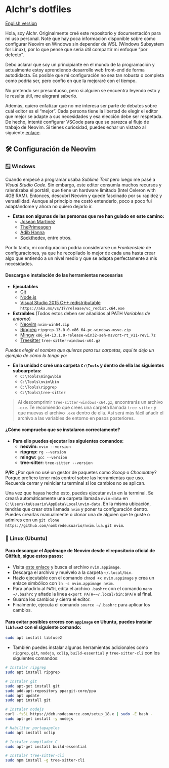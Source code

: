 # Alchr's dotfiles

[English version](./README.md)

Hola, soy Alchr. Originalmente creé este repositorio y documentación para mi uso personal. Noté que hay poca información disponible sobre cómo configurar Neovim en Windows sin depender de WSL (Windows Subsystem for Linux), por lo que pensé que sería útil compartir mi enfoque “por defecto”.

Debo aclarar que soy un principiante en el mundo de la programación y actualmente estoy aprendiendo desarrollo web front-end de forma autodidacta. Es posible que mi configuración no sea tan robusta o completa como podría ser, pero confío en que la mejoraré con el tiempo.

No pretendo ser presuntuoso, pero si alguien se encuentra leyendo esto y le resulta útil, me alegrará saberlo.

Además, quiero enfatizar que no me interesa ser parte de debates sobre cuál editor es el “mejor”. Cada persona tiene la libertad de elegir el editor que mejor se adapte a sus necesidades y esa elección debe ser respetada. De hecho, intenté configurar VSCode para que se parezca al flujo de trabajo de Neovim. Si tienes curiosidad, puedes echar un vistazo al siguiente [enlace](https://github.com/alchrdev/vscode_keybindings).

## 🛠️ Configuración de Neovim

### 🪟 Windows

Cuando empecé a programar usaba *Sublime Text* pero luego me pasé a *Visual Studio Code*. Sin embargo, este editor consumía muchos recursos y ralentizaba el portátil, que tiene un hardware limitado (Intel Celeron with 4GB RAM). Entonces, descubrí Neovim y quedé fascinado por su rapidez y versatilidad. Aunque al principio me costó entenderlo, poco a poco fui adaptándome y ahora no quiero dejarlo ir.

- **Estas son algunas de las personas que me han guiado en este camino:**
  - [Josean Martinez](https://www.youtube.com/@joseanmartinez)
  - [ThePrimeagen](https://www.youtube.com/@ThePrimeagen)
  - [Adib Hanna](https://www.youtube.com/@adibhanna)
  - [Sockthedev](https://www.youtube.com/@sockthedev4904), entre otros.

Por lo tanto, mi configuración podría considerarse un *Frankenstein*  de configuraciones, ya que he recopilado lo mejor de cada una hasta crear algo que entiendo a un nivel medio y que se adapta perfectamente a mis necesidades.

#### Descarga e instalación de las herramientas necesarias

- **Ejecutables**
  - [Git](https://git-scm.com/downloads)
  - [Node.js](https://nodejs.org/en)
  - [Visual Studio 2015 C++ redistributable](https://learn.microsoft.com/en-US/cpp/windows/latest-supported-vc-redist?view=msvc-170) `https://aka.ms/vs/17/release/vc_redist.x64.exe`
- **Extraíbles** (Todos estos deben ser añadidos al PATH _Variables de entorno_)
  - [Neovim](https://github.com/neovim/neovim/releases/tag/stable) `nvim-win64.zip`
  - [Ripgrep](https://github.com/BurntSushi/ripgrep/releases/tag/13.0.0) `ripgrep-13.0.0-x86_64-pc-windows-msvc.zip`
  - [Mingw](https://github.com/niXman/mingw-builds-binaries/releases/tag/13.1.0-rt_v11-rev1) `x86_64-13.1.0-release-win32-seh-msvcrt-rt_v11-rev1.7z`
  - [Treesitter](https://github.com/tree-sitter/tree-sitter/releases/tag/v0.20.8) `tree-sitter-windows-x64.gz`

*Puedes elegir el nombre que quieras para tus carpetas, aquí te dejo un ejemplo de cómo lo tengo yo:*

- **En la unidad `C` creé una carpeta `C:\Tools` y dentro de ella las siguientes subcarpetas:**
  - `C:\Tools\mingw\bin`
  - `C:\Tools\nvim\bin`
  - `C:\Tools\ripgrep`
  - `C:\Tools\tree-sitter`

> Al descomprimir `tree-sitter-windows-x64.gz`, encontrarás un archivo `.exe`. Te recomiendo que crees una carpeta llamada `tree-sitter` y que muevas el archivo `.exe` dentro de ella. Así será más fácil añadir el archivo a las variables de entorno en pasos posteriores.

#### ¿Cómo compruebo que se instalaron correctamente?

- **Para ello puedes ejecutar los siguientes comandos:**
  - **neovim:** `nvim --version`
  - **ripgrep:** `rg --version`
  - **mingw:** `gcc --version`
  - **tree-sitter:** `tree-sitter --version`

**P/R:** ¿Por qué no usé un gestor de paquetes como _Scoop_ o _Chocolatey_? Porque prefiero tener más control sobre las herramientas que uso. Recuerda cerrar y reiniciar tu terminal si los cambios no se aplican.

Una vez que hayas hecho esto, puedes ejecutar `nvim` en la terminal. Se creará automáticamente una carpeta llamada `nvim-data` en `C:\Users\tuUsuario\AppData\Local\nvim-data`. En la misma ubicación, tendrás que crear otra llamada `nvim` y poner tu configuración dentro. Puedes crearlas manualmente o clonar una de alguien que te guste o admires con un `git clone https://github.com/nombredeusuario/nvim.lua.git nvim`.


### 🐧 Linux (Ubuntu)

#### Para descargar el AppImage de Neovim desde el repositorio oficial de GitHub, sigue estos pasos:

- Visita [este enlace](https://github.com/neovim/neovim/releases) y busca el archivo `nvim.appimage`.
- Descarga el archivo y muévelo a la carpeta `~/.local/bin`.
- Hazlo ejecutable con el comando `chmod +x nvim.appimage` y crea un enlace simbólico con `ln -s nvim.appimage nvim`.
- Para añadirlo al `PATH`, edita el archivo `.bashrc` con el comando `nano ~/.bashrc` y añade la línea `export PATH=~/.local/bin:$PATH` al final.
- Guarda los cambios y cierra el editor.
- Finalmente, ejecuta el comando `source ~/.bashrc` para aplicar los cambios.


#### Para evitar posibles errores con `appimage` en Ubuntu, puedes instalar `libfuse2` con el siguiente comando:

```bash
sudo apt install libfuse2
```

- También puedes instalar algunas herramientas adicionales como `ripgrep`, `git`, `nodejs`, `xclip`, `build-essential` y `tree-sitter-cli` con los siguientes comandos:

```bash
# Instalar ripgrep
sudo apt install ripgrep

# Instalar git
sudo apt-get install git
sudo add-apt-repository ppa:git-core/ppa
sudo apt update
sudo apt install git

# Instalar nodejs
curl -fsSL https://deb.nodesource.com/setup_18.x | sudo -E bash -
sudo apt-get install -y nodejs

# Habilitar portapapeles
sudo apt install xclip

# Instalar compilador C
sudo apt-get install build-essential

# Instalar tree-sitter-cli
sudo npm install -g tree-sitter-cli
```
